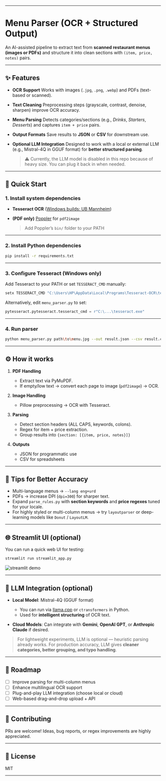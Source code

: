 

---

# Menu Parser (OCR + Structured Output)

An AI-assisted pipeline to extract text from **scanned restaurant menus (images or PDFs)** and structure it into clean sections with `(item, price, notes)` pairs.

---

## ✨ Features

* **OCR Support**
  Works with images (`.jpg`, `.png`, `.webp`) and PDFs (text-based or scanned).
* **Text Cleaning**
  Preprocessing steps (grayscale, contrast, denoise, sharpen) improve OCR accuracy.
* **Menu Parsing**
  Detects categories/sections (e.g., *Drinks*, *Starters*, *Desserts*) and captures `item + price` pairs.
* **Output Formats**
  Save results to **JSON** or **CSV** for downstream use.
* **Optional LLM Integration**
  Designed to work with a local or external LLM (e.g., Mistral-4Q in GGUF format) for **better structured parsing**.

  > ⚠️ Currently, the LLM model is disabled in this repo because of heavy size. You can plug it back in when needed.

---

## 🚀 Quick Start

### 1. Install system dependencies

* **Tesseract OCR** ([Windows builds: UB Mannheim](https://github.com/UB-Mannheim/tesseract/wiki))
* **(PDF only)** [Poppler](https://blog.alivate.com.au/poppler-windows/) for `pdf2image`

  > Add Poppler’s `bin/` folder to your PATH

---

### 2. Install Python dependencies

```bash
pip install -r requirements.txt
```

---

### 3. Configure Tesseract (Windows only)

Add Tesseract to your PATH or set `TESSERACT_CMD` manually:

```powershell
setx TESSERACT_CMD "C:\Users\HP\AppData\Local\Programs\Tesseract-OCR\tesseract.exe"
```

Alternatively, edit `menu_parser.py` to set:

```python
pytesseract.pytesseract.tesseract_cmd = r"C:\...\tesseract.exe"
```

---

### 4. Run parser

```bash
python menu_parser.py path\to\menu.jpg --out result.json --csv result.csv --print
```

---

## ⚙️ How it works

1. **PDF Handling**

   * Extract text via PyMuPDF.
   * If empty/low text → convert each page to image (`pdf2image`) → OCR.

2. **Image Handling**

   * Pillow preprocessing → OCR with Tesseract.

3. **Parsing**

   * Detect section headers (ALL CAPS, keywords, colons).
   * Regex for item + price extraction.
   * Group results into `{section: [{item, price, notes}]}`

4. **Outputs**

   * JSON for programmatic use
   * CSV for spreadsheets

---

## 🎯 Tips for Better Accuracy

* Multi-language menus → `--lang eng+urd`
* PDFs → increase DPI (`dpi=300`) for sharper text.
* Expand `parse_rules.py` with **section keywords** and **price regexes** tuned for your locale.
* For highly styled or multi-column menus → try `layoutparser` or deep-learning models like `Donut` / `LayoutLM`.

---

## 🌐 Streamlit UI (optional)

You can run a quick web UI for testing:

```bash
streamlit run streamlit_app.py
```

![streamlit demo](https://via.placeholder.com/600x250?text=Streamlit+Menu+Parser+Demo)

---

## 🤖 LLM Integration (optional)

* **Local Model**: Mistral-4Q (GGUF format)

  * You can run via [llama.cpp](https://github.com/ggerganov/llama.cpp) or `ctransformers` in Python.
  * Used for **intelligent structuring** of OCR text.
* **Cloud Models**: Can integrate with **Gemini**, **OpenAI GPT**, or **Anthropic Claude** if desired.

> For lightweight experiments, LLM is optional — heuristic parsing already works.
> For production accuracy, LLM gives **cleaner categories, better grouping, and typo handling**.

---

## 📌 Roadmap

* [ ] Improve parsing for multi-column menus
* [ ] Enhance multilingual OCR support
* [ ] Plug-and-play LLM integration (choose local or cloud)
* [ ] Web-based drag-and-drop upload + API

---

## 🤝 Contributing

PRs are welcome! Ideas, bug reports, or regex improvements are highly appreciated.

---

## 📜 License

MIT

---


